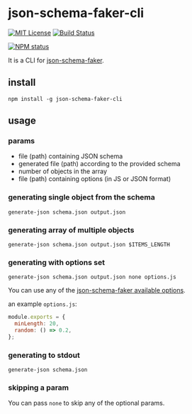 # json-schema-faker-cli

[![MIT License](https://img.shields.io/badge/license-mit-green.svg?style=flat-square)](https://opensource.org/licenses/MIT)
[![Build Status](https://travis-ci.com/oprogramador/json-schema-faker-cli.svg?branch=master)](https://travis-ci.com/oprogramador/json-schema-faker-cli)

[![NPM status](https://nodei.co/npm/json-schema-faker-cli.png?downloads=true&stars=true)](https://npmjs.org/package/json-schema-faker-cli)

It is a CLI for [json-schema-faker](https://www.npmjs.com/package/json-schema-faker).

## install

`npm install -g json-schema-faker-cli`

## usage

### params
- file (path) containing JSON schema
- generated file (path) according to the provided schema
- number of objects in the array
- file (path) containing options (in JS or JSON format)

### generating single object from the schema
`generate-json schema.json output.json`

### generating array of multiple objects
`generate-json schema.json output.json $ITEMS_LENGTH`

### generating with options set
`generate-json schema.json output.json none options.js`

You can use any of the [json-schema-faker available options](https://github.com/json-schema-faker/json-schema-faker/tree/master/docs#available-options).

an example `options.js`:
```js
module.exports = {
  minLength: 20,
  random: () => 0.2,
};
```

### generating to stdout
`generate-json schema.json`

### skipping a param
You can pass `none` to skip any of the optional params.
